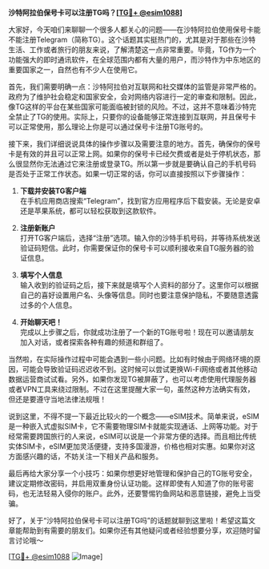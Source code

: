 **沙特阿拉伯保号卡可以注册TG吗？[[TG💪+ @esim1088](https://t.me/s/esim1088)]**

大家好，今天咱们来聊聊一个很多人都关心的问题——在沙特阿拉伯使用保号卡能不能注册Telegram（简称TG）。这个话题其实挺热门的，尤其是对于那些在沙特生活、工作或者旅行的朋友来说，了解清楚这一点非常重要。毕竟，TG作为一个功能强大的即时通讯软件，在全球范围内都有大量的用户，而沙特作为中东地区的重要国家之一，自然也有不少人在使用它。

首先，我们需要明确一点：沙特阿拉伯对互联网和社交媒体的监管是非常严格的。政府为了维护社会稳定和国家安全，会对网络内容进行一定的审查和限制。因此，像TG这样的平台在某些国家可能面临被封锁的风险。不过，这并不意味着沙特完全禁止了TG的使用。实际上，只要你的设备能够正常连接到互联网，并且保号卡可以正常使用，那么理论上你是可以通过保号卡注册TG账号的。

接下来，我们详细说说具体的操作步骤以及需要注意的地方。首先，确保你的保号卡是有效的并且可以正常上网。如果你的保号卡已经欠费或者是处于停机状态，那么很显然你无法通过它来注册或登录TG。所以第一步就是要确认自己的手机号码是否处于正常工作状态。如果一切正常的话，你可以直接按照以下步骤操作：

1. **下载并安装TG客户端**  
   在手机应用商店搜索“Telegram”，找到官方应用程序后下载安装。无论是安卓还是苹果系统，都可以轻松获取到这款软件。

2. **注册新账户**  
   打开TG客户端后，选择“注册”选项。输入你的沙特手机号码，并等待系统发送验证码短信。此时，你需要保证你的保号卡可以顺利接收来自TG服务器的验证信息。

3. **填写个人信息**  
   输入收到的验证码之后，接下来就是填写个人资料的部分了。这里你可以根据自己的喜好设置用户名、头像等信息。同时也要注意保护隐私，不要随意透露过多的个人信息。

4. **开始聊天吧！**  
   完成以上步骤之后，你就成功注册了一个新的TG账号啦！现在可以邀请朋友加入对话，或者探索各种有趣的频道和群组了。

当然啦，在实际操作过程中可能会遇到一些小问题。比如有时候由于网络环境的原因，可能会导致验证码迟迟收不到。这时候可以尝试更换Wi-Fi网络或者其他移动数据运营商试试看。另外，如果你发现TG被屏蔽了，也可以考虑使用代理服务器或者VPN工具来绕过限制。不过在这里提醒大家一句，虽然这种方法确实有效，但还是要遵守当地法律法规哦！

说到这里，不得不提一下最近比较火的一个概念——eSIM技术。简单来说，eSIM是一种嵌入式虚拟SIM卡，它不需要物理SIM卡就能实现通话、上网等功能。对于经常需要跨国旅行的人来说，eSIM可以说是一个非常方便的选择。而且相比传统实体SIM卡，eSIM更加灵活便捷，支持多国漫游，价格也相对实惠。如果你对这方面感兴趣的话，不妨关注一下相关产品和服务。

最后再给大家分享一个小技巧：如果你想更好地管理和保护自己的TG账号安全，建议定期修改密码，并启用双重身份认证功能。这样即使有人知道了你的账号密码，也无法轻易入侵你的账户。此外，还要警惕钓鱼网站和恶意链接，避免上当受骗。

好了，关于“沙特阿拉伯保号卡可以注册TG吗”的话题就聊到这里啦！希望这篇文章能帮助到有需要的朋友们。如果你还有其他疑问或者经验想要分享，欢迎随时留言讨论哦～ 

[[TG💪+ @esim1088](https://t.me/s/esim1088) ![Image](https://i.postimg.cc/4NQfJmqS/Snipaste-2025-05-13-00-14-12.png)]